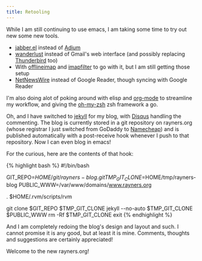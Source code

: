 ```yaml
---
title: Retooling
---
```


While I am still continuing to use emacs, I am taking some time to try out new some new tools.

* [jabber.el](http://emacs-jabber.sourceforge.net/) instead of [Adium](http://adium.im/)
* [wanderlust](http://www.gohome.org/wl/) instead of Gmail's web interface (and possibly replacing [Thunderbird](http://www.mozillamessaging.com/en-US/thunderbird/) too)
 * With [offlineimap](http://offlineimap.org/) and [imapfilter](https://github.com/lefcha/imapfilter) to go with it, but I am still getting those setup
* [NetNewsWire](http://netnewswireapp.com/mac/) instead of Google Reader, though syncing with Google Reader
 
I'm also doing alot of poking around with elisp and [org-mode](http://orgmode.org) to streamline my workflow, and giving the [oh-my-zsh](https://github.com/robbyrussell/oh-my-zsh) zsh framework a go.

Oh, and I have switched to [jekyll](http://jekyllrb.com/) for my blog, with [Disqus](http://disqus.com/) handling the commenting. The blog is currently stored in a git repository on rayners.org (whose registrar I just switched from GoDaddy to [Namecheap](http://www.namecheap.com?aff=17535)) and is published automatically with a post-receive hook whenever I push to that repository. Now I can even blog in emacs!

For the curious, here are the contents of that hook:

{% highlight bash %}
#!/bin/bash

GIT_REPO=$HOME/git/rayners-blog.git
TMP_GIT_CLONE=$HOME/tmp/rayners-blog
PUBLIC_WWW=/var/www/domains/www.rayners.org

. $HOME/.rvm/scripts/rvm

git clone $GIT_REPO $TMP_GIT_CLONE
jekyll --no-auto $TMP_GIT_CLONE $PUBLIC_WWW
rm -Rf $TMP_GIT_CLONE
exit
{% endhighlight %}

And I am completely redoing the blog's design and layout and such. I cannot promise it is any good, but at least it is mine. Comments, thoughts and suggestions are certainly appreciated!

Welcome to the new rayners.org!
